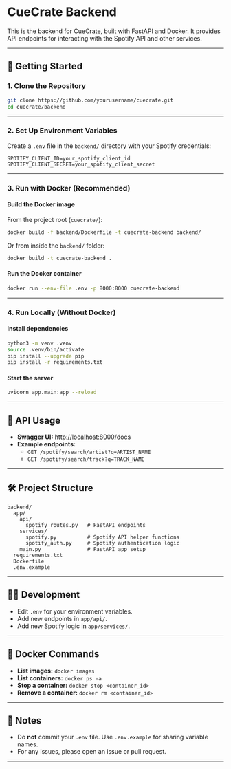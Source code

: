 # CueCrate Backend

This is the backend for CueCrate, built with FastAPI and Docker. It provides API endpoints for interacting with the Spotify API and other services.

---

## 🚀 Getting Started

### 1. **Clone the Repository**

```sh
git clone https://github.com/yourusername/cuecrate.git
cd cuecrate/backend
```

---

### 2. **Set Up Environment Variables**

Create a `.env` file in the `backend/` directory with your Spotify credentials:

```
SPOTIFY_CLIENT_ID=your_spotify_client_id
SPOTIFY_CLIENT_SECRET=your_spotify_client_secret
```

---

### 3. **Run with Docker (Recommended)**

#### **Build the Docker image**

From the project root (`cuecrate/`):

```sh
docker build -f backend/Dockerfile -t cuecrate-backend backend/
```
Or from inside the `backend/` folder:
```sh
docker build -t cuecrate-backend .
```

#### **Run the Docker container**

```sh
docker run --env-file .env -p 8000:8000 cuecrate-backend
```

---

### 4. **Run Locally (Without Docker)**

#### **Install dependencies**

```sh
python3 -m venv .venv
source .venv/bin/activate
pip install --upgrade pip
pip install -r requirements.txt
```

#### **Start the server**

```sh
uvicorn app.main:app --reload
```

---

## 📝 API Usage

- **Swagger UI:** [http://localhost:8000/docs](http://localhost:8000/docs)
- **Example endpoints:**
  - `GET /spotify/search/artist?q=ARTIST_NAME`
  - `GET /spotify/search/track?q=TRACK_NAME`

---

## 🛠️ Project Structure

```
backend/
  app/
    api/
      spotify_routes.py   # FastAPI endpoints
    services/
      spotify.py          # Spotify API helper functions
      spotify_auth.py     # Spotify authentication logic
    main.py               # FastAPI app setup
  requirements.txt
  Dockerfile
  .env.example
```

---

## 🧑‍💻 Development

- Edit `.env` for your environment variables.
- Add new endpoints in `app/api/`.
- Add new Spotify logic in `app/services/`.

---

## 🐳 Docker Commands

- **List images:** `docker images`
- **List containers:** `docker ps -a`
- **Stop a container:** `docker stop <container_id>`
- **Remove a container:** `docker rm <container_id>`

---

## 📢 Notes

- Do **not** commit your `.env` file. Use `.env.example` for sharing variable names.
- For any issues, please open an issue or pull request.

---
